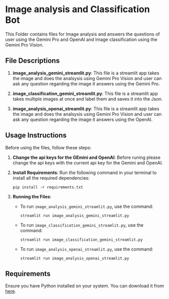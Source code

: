 # Image analysis and Classification Bot

This Folder contains files for Image analysis and answers the questions of user using the Gemini Pro and OpenAI and Image classification using the Gemini Pro Vision.

## File Descriptions

1. **image_analysis_gemini_streamlit.py**: This file is a streamlit app takes the image and does the analsysis using Gemini Pro Vision and user can ask any question regarding the image it answers using the Gemini Pro.

2. **image_classification_gemini_streamlit.py**: This file is a streamlit app takes multiple images at once and label them and saves it into the Json.

3. **image_analysis_openai_streamlit.py**: This file is a streamlit app takes the image and does the analsysis using Gemini Pro Vision and user can ask any question regarding the image it answers using the OpenAI.


## Usage Instructions

Before using the files, follow these steps:

1. **Change the api keys for the GEmini and OpenAI**: Before runing please change the api keys with the current api key for the Gemini and OpenAI.

2. **Install Requirements**: Run the following command in your terminal to install all the required dependencies:

    ```
    pip install -r requirements.txt
    ```

3. **Running the Files**:
   - To run `image_analysis_gemini_streamlit.py`, use the command:
     ```
     streamlit run image_analysis_gemini_streamlit.py
     ```
   - To run `image_classification_gemini_streamlit.py`, use the command:
     ```
     streamlit run image_classification_gemini_streamlit.py
     ```
   - To run `image_analysis_openai_streamlit.py`, use the command:
     ```
     streamlit run image_analysis_openai_streamlit.py
     ```

## Requirements

Ensure you have Python installed on your system. You can download it from [here](https://www.python.org/downloads/).



